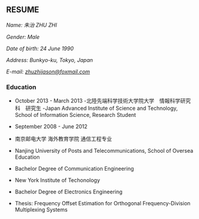 ## RESUME

*Name: 朱治 ZHU ZHI*

*Gender: Male*

*Date of birth: 24 June 1990*

*Address: Bunkyo-ku, Tokyo, Japan*

*E-mail: zhuzhijason@foxmail.com*

### Education

- October 2013 - March 2013
-北陸先端科学技術大学院大学　情報科学研究科　研究生
-Japan Advanced Institute of Science and Technology, School of Information Science, Research Student


- September 2008 - June 2012
- 南京邮电大学 海外教育学院 通信工程专业
- Nanjing University of Posts and Telecommunications, School of Oversea Education
- Bachelor Degree of Communication Engineering
- New York Institute of Techonology
- Bachelor Degree of Electronics Engineering
- Thesis: Frequency Offset Estimation for Orthogonal Frequency-Division Multiplexing Systems


